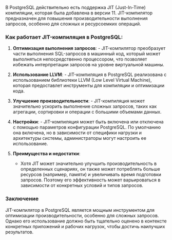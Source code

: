 В PostgreSQL действительно есть поддержка JIT (Just-In-Time) компиляции, которая была добавлена в версии 11. JIT-компилятор предназначен для повышения производительности выполнения запросов, особенно для сложных и ресурсоемких операций.

### Как работает JIT-компиляция в PostgreSQL:

1. **Оптимизация выполнения запросов**: - JIT-компилятор преобразует части выполнения SQL-запросов в машинный код, который может выполняться непосредственно процессором, что позволяет избежать интерпретации запросов на уровне виртуальной машины.

2. **Использование LLVM**: - JIT-компиляция в PostgreSQL реализована с использованием библиотеки LLVM (Low Level Virtual Machine), которая предоставлет инструменты для компиляции и оптимизации кода.

3. **Улучшение производительности**: - JIT-компиляция может значительно ускорить выполнение сложных запросов, таких как агрегации, сортировки и операции с большими объемами данных.

4. **Настройки**: - JIT-компиляция может быть включена или отключена с помощью параметров конфигурации PostgreSQL. По умолчанию она включена, но в зависимости от специфики нагрузки и архитектуры системы, администраторы могут настроить ее использование.

5. **Преимущества и недостатки**: 
   - Хотя JIT может значительно улучшить производительность в определенных сценариях, он также может потреблять больше ресурсов (например, памяти) и увеличивать время подготовки запросов. Поэтому его эффективность может варьироваться в зависимости от конкретных условий и типов запросов.

### Заключение
JIT-компилятор в PostgreSQL является мощным инструментом для оптимизации производительности, особенно для сложных запросов. Однако его использование должно быть тщательно оценено в контексте конкретных приложений и рабочих нагрузок, чтобы достичь наилучших результатов.